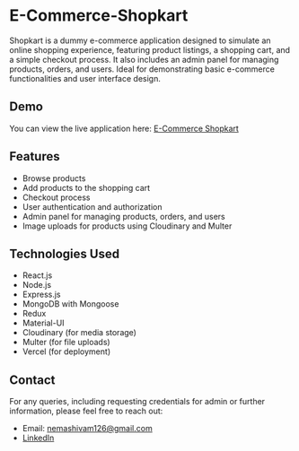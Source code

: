 # E-Commerce-Shopkart
Shopkart is a dummy e-commerce application designed to simulate an online shopping experience, featuring product listings, a shopping cart, and a simple checkout process. It also includes an admin panel for managing products, orders, and users. Ideal for demonstrating basic e-commerce functionalities and user interface design.

## Demo
You can view the live application here: [E-Commerce Shopkart](https://ecommerce-shopkart.vercel.app)

## Features
- Browse products
- Add products to the shopping cart
- Checkout process
- User authentication and authorization
- Admin panel for managing products, orders, and users
- Image uploads for products using Cloudinary and Multer

## Technologies Used
- React.js
- Node.js
- Express.js
- MongoDB with Mongoose
- Redux
- Material-UI
- Cloudinary (for media storage)
- Multer (for file uploads)
- Vercel (for deployment)

## Contact
For any queries, including requesting credentials for admin or further information, please feel free to reach out:
- Email: nemashivam126@gmail.com
- [LinkedIn](https://www.linkedin.com/in/shivam-nema126)